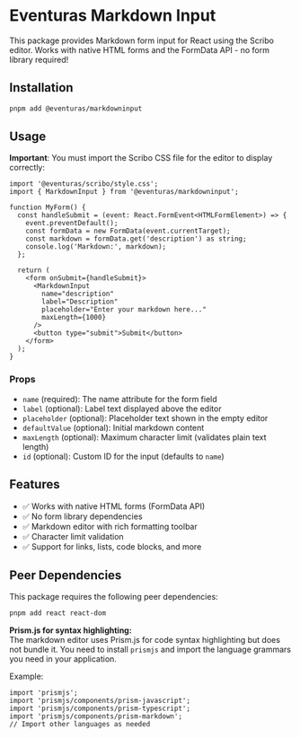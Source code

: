 # Eventuras Markdown Input

This package provides Markdown form input for React using the Scribo editor. Works with native HTML forms and the FormData API - no form library required!

## Installation

```bash
pnpm add @eventuras/markdowninput
```

## Usage

**Important**: You must import the Scribo CSS file for the editor to display correctly:

```tsx
import '@eventuras/scribo/style.css';
import { MarkdownInput } from '@eventuras/markdowninput';

function MyForm() {
  const handleSubmit = (event: React.FormEvent<HTMLFormElement>) => {
    event.preventDefault();
    const formData = new FormData(event.currentTarget);
    const markdown = formData.get('description') as string;
    console.log('Markdown:', markdown);
  };
  
  return (
    <form onSubmit={handleSubmit}>
      <MarkdownInput
        name="description"
        label="Description"
        placeholder="Enter your markdown here..."
        maxLength={1000}
      />
      <button type="submit">Submit</button>
    </form>
  );
}
```

### Props

- `name` (required): The name attribute for the form field
- `label` (optional): Label text displayed above the editor
- `placeholder` (optional): Placeholder text shown in the empty editor
- `defaultValue` (optional): Initial markdown content
- `maxLength` (optional): Maximum character limit (validates plain text length)
- `id` (optional): Custom ID for the input (defaults to `name`)

## Features

- ✅ Works with native HTML forms (FormData API)
- ✅ No form library dependencies
- ✅ Markdown editor with rich formatting toolbar
- ✅ Character limit validation
- ✅ Support for links, lists, code blocks, and more

## Peer Dependencies

This package requires the following peer dependencies:

```bash
pnpm add react react-dom
```

**Prism.js for syntax highlighting:**  
The markdown editor uses Prism.js for code syntax highlighting but does not bundle it. You need to install `prismjs` and import the language grammars you need in your application.

Example:

```tsx
import 'prismjs';
import 'prismjs/components/prism-javascript';
import 'prismjs/components/prism-typescript';
import 'prismjs/components/prism-markdown';
// Import other languages as needed
```
